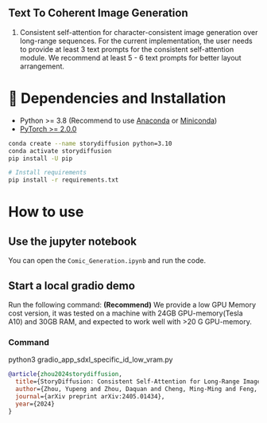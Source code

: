 ## Text To Coherent Image Generation 
1. Consistent self-attention for character-consistent image generation over long-range sequences. For the current implementation, the user needs to provide at least 3 text prompts for the consistent self-attention module. We recommend at least 5 - 6 text prompts for better layout arrangement.


# 🔧 Dependencies and Installation

- Python >= 3.8 (Recommend to use [Anaconda](https://www.anaconda.com/download/#linux) or [Miniconda](https://docs.conda.io/en/latest/miniconda.html))
- [PyTorch >= 2.0.0](https://pytorch.org/)
```bash
conda create --name storydiffusion python=3.10
conda activate storydiffusion
pip install -U pip

# Install requirements
pip install -r requirements.txt
```
# How to use
## Use the jupyter notebook
You can open the `Comic_Generation.ipynb` and run the code.

## Start a local gradio demo
Run the following command:
**(Recommend)** We provide a low GPU Memory cost version, it was tested on a machine with 24GB GPU-memory(Tesla A10) and 30GB RAM, and expected to work well with >20 G GPU-memory.

### Command
python3 gradio_app_sdxl_specific_id_low_vram.py


```BibTeX
@article{zhou2024storydiffusion,
  title={StoryDiffusion: Consistent Self-Attention for Long-Range Image and Video Generation},
  author={Zhou, Yupeng and Zhou, Daquan and Cheng, Ming-Ming and Feng, Jiashi and Hou, Qibin},
  journal={arXiv preprint arXiv:2405.01434},
  year={2024}
}
